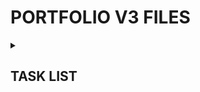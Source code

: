 <h1>PORTFOLIO V3 FILES</h1> 
<details><summary><h2>TASK LIST</h2></summary>

- [x] Scaffold React/Vite
- [x] Upgrade to React 19 & other
- [x] Enable React Compiler
- [x] Set up TanStack Router
- [x] Push to GitHub
- [ ] Layout, site styles & design
- [ ] Find font(s)
- [ ] Webdev page
- [ ] Metadata & Icons
- [ ] Buy Domain Name
- [x] Set up Cloudflare Pages
- [ ] Set up nameserver pointers
- [x] Link GitHub repo to Cloudflare Pages w/ autodeploy
- [ ] Gamedev page
- [ ] ...
- [ ] Consider badges instead of text for text stack bio in nav sidebar
- [ ] @container has decent adoption by now, see if I can find an excuse to use it?
- [ ] New webdev header image

</details>
